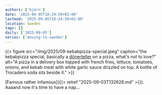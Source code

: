 ```yaml
---
authors: ['björn']
date: '2025-09-05T18:24:50+02:00'
lastmod: '2025-09-05T18:24:50+02:00'
location: Sweden
tags: []
daily: ['2025-09-05']
series: ['moving-to-sweden']
---
```

{{< figure src="/img/2025/09-kebabpizza-special.jpeg" caption="the kebabpizza special, basically a [dönerteller](https://en.wiktionary.org/wiki/Dönerteller) on a pizza, what's not to love?" alt="A pizza in a delivery box topped with french fries, lettuce, tomatoes, onions, and kebab meat with white garlic sauce drizzled on top. A bottle of Trocadero soda sits beside it." >}}

[Famous rather infamous]({{< relref "2025-09-03T132628.md" >}}). Aaaand now it's time to have a nap…
